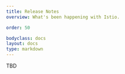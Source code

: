 ```yaml
---
title: Release Notes
overview: What's been happening with Istio.

order: 50

bodyclass: docs
layout: docs
type: markdown
---
```


TBD
